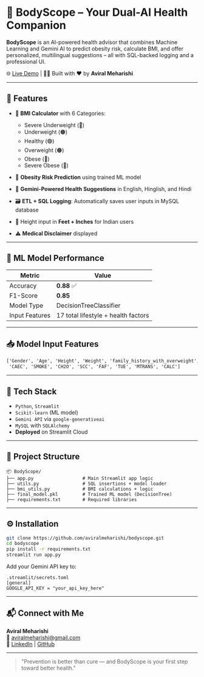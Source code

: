 # 🧠 BodyScope – Your Dual-AI Health Companion

**BodyScope** is an AI-powered health advisor that combines Machine Learning and Gemini AI to predict obesity risk, calculate BMI, and offer personalized, multilingual suggestions – all with SQL-backed logging and a professional UI.

🌐 [Live Demo](https://bodyscope.streamlit.app/)  |  👨‍⚕️ Built with ❤️ by **Aviral Meharishi**

---

## 🚀 Features

- 🧮 **BMI Calculator** with 6 Categories:
  - Severe Underweight (🔴)
  - Underweight (🟠)
  - Healthy (🟢)
  - Overweight (🟠)
  - Obese (🔴)
  - Severe Obese (🔴)

- 🧬 **Obesity Risk Prediction** using trained ML model
- 🧠 **Gemini-Powered Health Suggestions** in English, Hinglish, and Hindi
- 🗃️ **ETL + SQL Logging**: Automatically saves user inputs in MySQL database
- 📏 Height input in **Feet + Inches** for Indian users
- ⚠️ **Medical Disclaimer** displayed

---

## 🧠 ML Model Performance

| Metric         | Value  |
|----------------|--------|
| Accuracy       | **0.88** ✅ |
| F1-Score       | **0.85** |
| Model Type     | DecisionTreeClassifier |
| Input Features | 17 total lifestyle + health factors |

---

## 📥 Model Input Features

```txt
['Gender', 'Age', 'Height', 'Weight', 'family_history_with_overweight', 'FAVC', 'FCVC', 'NCP',
 'CAEC', 'SMOKE', 'CH2O', 'SCC', 'FAF', 'TUE', 'MTRANS', 'CALC']
```

---

## 🧪 Tech Stack

- `Python`, `Streamlit`
- `Scikit-learn` (ML model)
- `Gemini API` via `google-generativeai`
- `MySQL` with `SQLAlchemy`
- **Deployed** on Streamlit Cloud

---

## 📁 Project Structure

```
📦 BodyScope/
├── app.py                  # Main Streamlit app logic
├── utils.py                # SQL insertions + model loader
├── bmi_utils.py            # BMI calculations + logic
├── final_model.pkl         # Trained ML model (DecisionTree)
├── requirements.txt        # Required libraries

```

---

## ⚙️ Installation

```bash
git clone https://github.com/aviralmeharishi/bodyscope.git
cd bodyscope
pip install -r requirements.txt
streamlit run app.py
```

Add your Gemini API key to:
```
.streamlit/secrets.toml
[general]
GOOGLE_API_KEY = "your_api_key_here"
```

---

## 📬 Connect with Me

**Aviral Meharishi**  
📧 aviralmeharishi@gmail.com  
🔗 [LinkedIn](https://www.linkedin.com/in/aviralmeharishi/)  |  [GitHub](https://github.com/aviralmeharishi)

---

> "Prevention is better than cure — and BodyScope is your first step toward better health."
